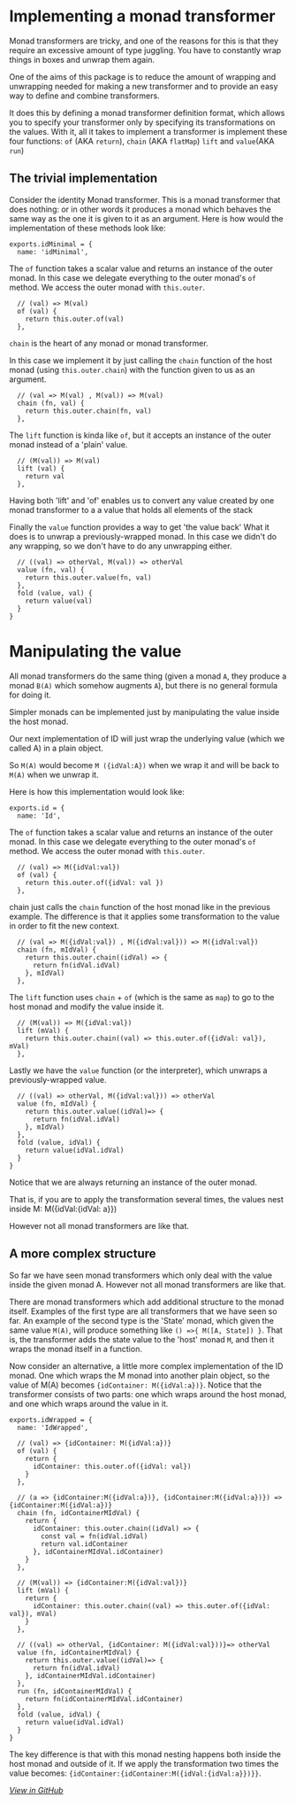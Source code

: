 # Implementing a monad transformer 

Monad transformers are tricky, and one of the reasons for this is that they require an excessive amount of type juggling. You have to constantly wrap things in boxes and unwrap them again.  

One of the aims of this package is to reduce the amount of wrapping and unwrapping needed for making a new transformer and to provide an easy way to define and combine transformers.  

It does this by defining a monad transformer definition format, which allows you to specify  your transformer only by specifying its transformations on the values.  With it, all it takes to implement a transformer is implement these four functions:  `of` (AKA `return`), `chain` (AKA `flatMap`) `lift` and `value`(AKA `run`) 

## The trivial implementation 

Consider the identity Monad transformer. This is a monad transformer that does nothing:  or in other words it produces a monad which behaves the same way as the one it is given to it as an argument. Here is how would the implementation of these methods look like: 

    
    exports.idMinimal = {
      name: 'idMinimal',


The `of` function takes a scalar value and returns an instance of the outer monad. In this case we delegate everything to the outer monad's `of` method. We access the outer monad with `this.outer`.  

      // (val) => M(val)
      of (val) {
        return this.outer.of(val)
      },


`chain` is the heart of any monad or monad transformer. 

In this case we implement it by just calling the `chain` function of the host monad (using  `this.outer.chain`) with the function given to us as an argument. 

      // (val => M(val) , M(val)) => M(val)
      chain (fn, val) {
        return this.outer.chain(fn, val)
      },


The `lift` function is kinda like `of`, but it accepts an instance of the outer monad instead of a 'plain' value. 

      // (M(val)) => M(val)
      lift (val) {
        return val
      },


Having both 'lift' and 'of' enables us to convert any value created by one monad transformer to a a value that holds all elements of the stack 

Finally the `value` function provides a way to get 'the value back' What it does is to unwrap a previously-wrapped monad. In this case we didn't do any wrapping, so we don't have to do any unwrapping either. 

      // ((val) => otherVal, M(val)) => otherVal
      value (fn, val) {
        return this.outer.value(fn, val)
      },
      fold (value, val) {
        return value(val)
      }
    }
    
# Manipulating the value 

All monad transformers do the same thing (given a monad `A`, they produce a monad `B(A)` which somehow augments `A`), but there is no general formula for doing it. 

Simpler monads can be implemented just by manipulating the value inside the host monad. 

Our next implementation of ID will just wrap the underlying value (which we called A) in a plain object. 

So `M(A)` would become `M ({idVal:A})` when we wrap it and will be back to `M(A)` when we unwrap it. 

Here is how this implementation would look like: 

    
    exports.id = {
      name: 'Id',
    


The `of` function takes a scalar value and returns an instance of the outer monad. In this case we delegate everything to the outer monad's `of` method. We access the outer monad with `this.outer`.  

    
      // (val) => M({idVal:val})
      of (val) {
        return this.outer.of({idVal: val })
      },




chain just calls the `chain` function of the host monad like in the previous example. The difference is that it applies some transformation to the value in order to fit  the new context.  

      // (val => M({idVal:val}) , M({idVal:val})) => M({idVal:val})
      chain (fn, mIdVal) {
        return this.outer.chain((idVal) => {
          return fn(idVal.idVal)
        }, mIdVal)
      },


The `lift` function uses `chain` + `of` (which is the same as `map`) to go to the host monad and modify the value inside it. 

      // (M(val)) => M({idVal:val})
      lift (mVal) {
        return this.outer.chain((val) => this.outer.of({idVal: val}), mVal)
      },


Lastly we have the `value` function (or the interpreter), which unwraps a previously-wrapped value. 

      // ((val) => otherVal, M({idVal:val})) => otherVal
      value (fn, mIdVal) {
        return this.outer.value((idVal)=> {
          return fn(idVal.idVal)
        }, mIdVal)
      },
      fold (value, idVal) {
        return value(idVal.idVal)
      }
    }
    


Notice that we are always returning an instance of the outer monad. 

That is, if you are to apply the transformation several times, the values nest inside M: M({idVal:{idVal: a}}) 

However not all monad transformers are like that. 

## A more complex structure 

So far we have seen monad transformers which only deal with the value inside the given monad A. However not all monad transformers are like that.  

There are monad transformers which add additional structure to the monad itself. Examples of the first type are all transformers that we have seen so far. An example of the second type is the 'State' monad, which given the same value `M(A)`, will  produce something like `() =>{ M([A, State]) }`. That is, the transformer adds the state value to the 'host' monad `M`, and then it wraps the monad itself in a function. 

Now consider an alternative, a little more complex implementation of the ID monad. One which wraps the M monad into another plain object, so the value of M(A) becomes `{idContainer: M({idVal:a})}`. Notice that the transformer consists of two parts: one which  wraps around the host monad, and one which wraps around the value in it. 

    
    exports.idWrapped = {
      name: 'IdWrapped',
    
      // (val) => {idContainer: M({idVal:a})}
      of (val) {
        return {
          idContainer: this.outer.of({idVal: val})
        }
      },
    
      // (a => {idContainer:M({idVal:a})}, {idContainer:M({idVal:a})}) => {idContainer:M({idVal:a})}
      chain (fn, idContainerMIdVal) {
        return {
          idContainer: this.outer.chain((idVal) => {
            const val = fn(idVal.idVal)
            return val.idContainer
          }, idContainerMIdVal.idContainer)
        }
      },
    
      // (M(val)) => {idContainer:M({idVal:val})}
      lift (mVal) {
        return {
          idContainer: this.outer.chain((val) => this.outer.of({idVal: val}), mVal)
        }
      },
    
      // ((val) => otherVal, {idContainer: M({idVal:val}))}=> otherVal
      value (fn, idContainerMIdVal) {
        return this.outer.value((idVal)=> {
          return fn(idVal.idVal)
        }, idContainerMIdVal.idContainer)
      },
      run (fn, idContainerMIdVal) {
        return fn(idContainerMIdVal.idContainer)
      },
      fold (value, idVal) {
        return value(idVal.idVal)
      }
    }
    
The key difference is that with this monad nesting happens both inside the host monad and outside of it. If we apply the transformation two times the value becomes: `{idContainer:{idContainer:M({idVal:{idVal:a}})}}`. 

    


[_View in GitHub_](../lib/id.js) 

    
